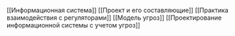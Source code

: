 [[Информационная система]]
[[Проект и его составляющие]]
[[Практика взаимодействия с регуляторами]]
[[Модель угроз]]
[[Проектирование информационной системы с учетом угроз]]
